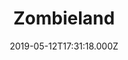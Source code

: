 ---
title: "Zombieland"
year: 2009
date: 2019-05-12T17:31:18.000Z
permalink: /almanac/movies/2019-05-12-zombieland/index.html
rating: 3
---